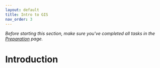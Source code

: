 ```yaml
---
layout: default
title: Intro to GIS
nav_order: 3
---
```


*Before starting this section, make sure you've completed all tasks in the [Preparation](preparation) page.*

# Introduction 
